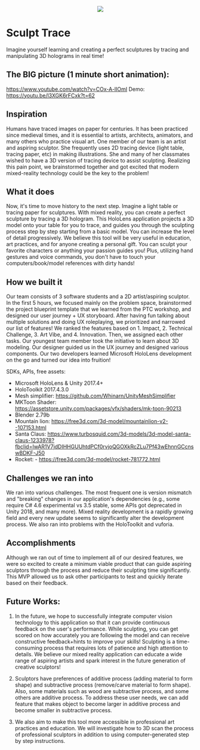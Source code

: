 <p align = "center">
    <img src="https://challengepost-s3-challengepost.netdna-ssl.com/photos/production/software_photos/000/746/471/datas/gallery.jpg" />
</p>

# Sculpt Trace
Imagine yourself learning and creating a perfect sculptures by tracing and manipulating 3D holograms in real time!

## The BIG picture (1 minute short animation):
https://www.youtube.com/watch?v=COx-A-lIOmI
Demo: https://youtu.be/l3XGK6rFCxk?t=62

## Inspiration
Humans have traced images on paper for centuries. It has been practiced since medieval times, and it is essential to artists, architects, animators, and many others who practice visual art. One member of our team is an artist and aspiring sculptor. She frequently uses 2D tracing device (light table, tracing paper, etc) in making illustrations. She and many of her classmates wished to have a 3D version of tracing device to assist sculpting. Realizing this pain point, we brainstormed together and got excited that modern mixed-reality technology could be the key to the problem!

## What it does
Now, it's time to move history to the next step. Imagine a light table or tracing paper for sculptures. With mixed reality, you can create a perfect sculpture by tracing a 3D hologram. This HoloLens application projects a 3D model onto your table for you to trace, and guides you through the sculpting process step by step starting from a basic model. You can increase the level of detail progressively. We believe this tool will be very useful in education, art practices, and for anyone creating a personal gift. You can sculpt your favorite characters or anything your passion guides you! Plus, utilizing hand gestures and voice commands, you don't have to touch your computers/book/model references with dirty hands!

## How we built it
Our team consists of 3 software students and a 2D artist/aspiring sculptor. In the first 5 hours, we focused mainly on the problem space, brainstormed the project blueprint template that we learned from the PTC workshop, and designed our user journey + UX storyboard. After having fun talking about multiple solutions and doing UX roleplaying, we prioritized and narrowed our list of features! We ranked the features based on 1. Impact, 2. Technical Challenge, 3. Art Vibe, and 4. Innovation. Then, we assigned each other tasks. Our youngest team member took the initiative to learn about 3D modeling. Our designer guided us in the UX journey and designed various components. Our two developers learned Microsoft HoloLens development on the go and turned our idea into fruition!

SDKs, APIs, free assets:
- Microsoft HoloLens & Unity 2017.4+
- HoloToolkit 2017.4.3.0
- Mesh simplifier: https://github.com/Whinarn/UnityMeshSimplifier
- MKToon Shader: https://assetstore.unity.com/packages/vfx/shaders/mk-toon-90213
- Blender 2.79b
- Mountain lion: https://free3d.com/3d-model/mountainlion-v2--107153.html
- Santa Claus: https://www.turbosquid.com/3d-models/3d-model-santa-claus-1233978?fbclid=IwAR1V7jdDIHHGUUhtdPCf0rvjoQGOXkRcZLu7Pf43wEhnnGCcnswBDKF-J50
- Rocket: - https://free3d.com/3d-model/rocket-781772.html

## Challenges we ran into
We ran into various challenges. The most frequent one is version mismatch and "breaking" changes in our application's dependencies (e.g., some require C# 4.6 experimental vs 3.5 stable, some APIs got deprecated in Unity 2018, and many more). Mixed reality development is a rapidly growing field and every new update seems to significantly alter the development process. We also ran into problems with the HoloToolkit and vuforia.

## Accomplishments 
Although we ran out of time to implement all of our desired features, we were so excited to create a minimum viable product that can guide aspiring sculptors through the process and reduce their sculpting time significantly. This MVP allowed us to ask other participants to test and quickly iterate based on their feedback. 

## Future Works:
1. In the future, we hope to successfully integrate computer vision technology to this application so that it can provide continuous feedback on the user's performance. While sculpting, you can get scored on how accurately you are following the model and can receive constructive feedback+hints to improve your skills! Sculpting is a time-consuming process that requires lots of patience and high attention to details. We believe our mixed reality application can educate a wide range of aspiring artists and spark interest in the future generation of creative sculptors!

2. Sculptors have preferences of additive process (adding material to form shape) and subtractive process (remove/carve material to form shape). Also, some materials such as wood are subtractive process, and some others are additive process. To address these user needs, we can add feature that makes object to become larger in additive process and become smaller in subtractive process.

3. We also aim to make this tool more accessible in professional art practices and education. We will investigate how to 3D scan the process of professional sculptors in addition to using computer-generated step by step instructions.
